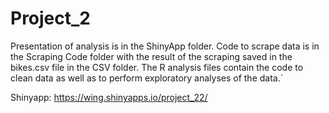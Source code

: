 # Project_2
Presentation of analysis is in the ShinyApp folder. Code to scrape data is in the Scraping Code folder with the result of the scraping saved in the bikes.csv file in the CSV folder. The R analysis files contain the code to clean data as well as to perform exploratory analyses of the data.`

Shinyapp:
https://wing.shinyapps.io/project_22/

